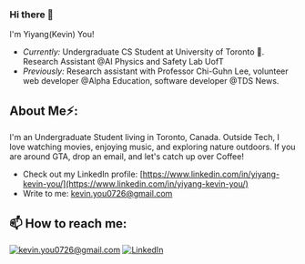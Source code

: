 ### Hi there 👋

I'm Yiyang(Kevin) You! 
- <i>Currently:</i> Undergraduate CS Student at University of Toronto 🍁. Research Assistant @AI Physics and Safety Lab UofT
- <i>Previously:</i> Research assistant with Professor Chi-Guhn Lee, volunteer web developer @Alpha Education, software developer @TDS News.

<h2> About Me⚡:</h2>

I'm an Undergraduate Student living in Toronto, Canada. Outside Tech, I love watching movies, enjoying music, and exploring nature outdoors. If you are around GTA, drop an email, and let's catch up over Coffee!
 
- Check out my LinkedIn profile: [https://www.linkedin.com/in/yiyang-kevin-you/](https://www.linkedin.com/in/yiyang-kevin-you/)
- Write to me: [kevin.you0726@gmail.com](mailto:kevin.you0726@gmail.com)

<h2>📫 How to reach me:</h2>

<a href="mailto:kevin.you0726@gmail.com">![kevin.you0726@gmail.com](https://img.shields.io/badge/Gmail-D14836?style=for-the-badge&logo=gmail&logoColor=white)</a> <a href="https://www.linkedin.com/in/yiyang-kevin-you/">![LinkedIn](https://img.shields.io/badge/LinkedIn-0077B5?style=for-the-badge&logo=linkedin&logoColor=white)</a>
